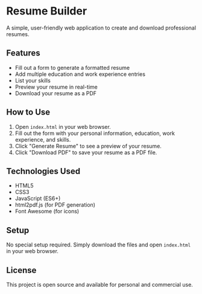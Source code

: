 # Resume Builder

A simple, user-friendly web application to create and download professional resumes.

## Features

- Fill out a form to generate a formatted resume
- Add multiple education and work experience entries
- List your skills
- Preview your resume in real-time
- Download your resume as a PDF

## How to Use

1. Open `index.html` in your web browser.
2. Fill out the form with your personal information, education, work experience, and skills.
3. Click "Generate Resume" to see a preview of your resume.
4. Click "Download PDF" to save your resume as a PDF file.

## Technologies Used

- HTML5
- CSS3
- JavaScript (ES6+)
- html2pdf.js (for PDF generation)
- Font Awesome (for icons)

## Setup

No special setup required. Simply download the files and open `index.html` in your web browser.

## License

This project is open source and available for personal and commercial use. 